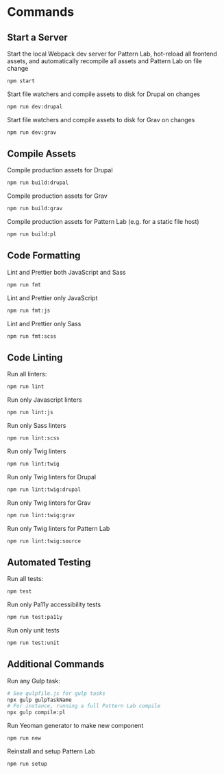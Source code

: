 # Commands

## Start a Server

Start the local Webpack dev server for Pattern Lab, hot-reload all frontend assets, and automatically recompile all assets and Pattern Lab on file change

```bash
npm start
```

Start file watchers and compile assets to disk for Drupal on changes

```bash
npm run dev:drupal
```

Start file watchers and compile assets to disk for Grav on changes

```bash
npm run dev:grav
```

## Compile Assets

Compile production assets for Drupal

```bash
npm run build:drupal
```

Compile production assets for Grav

```bash
npm run build:grav
```

Compile production assets for Pattern Lab \(e.g. for a static file host\)

```bash
npm run build:pl
```

## Code Formatting

Lint and Prettier both JavaScript and Sass

```bash
npm run fmt
```

Lint and Prettier only JavaScript

```bash
npm run fmt:js
```

Lint and Prettier only Sass

```bash
npm run fmt:scss
```

## Code Linting

Run all linters:

```bash
npm run lint
```

Run only Javascript linters

```bash
npm run lint:js
```

Run only Sass linters

```bash
npm run lint:scss
```

Run only Twig linters

```bash
npm run lint:twig
```

Run only Twig linters for Drupal

```bash
npm run lint:twig:drupal
```

Run only Twig linters for Grav

```bash
npm run lint:twig:grav
```

Run only Twig linters for Pattern Lab

```bash
npm run lint:twig:source
```

## Automated Testing

Run all tests:

```bash
npm test
```

Run only Pa11y accessibility tests

```bash
npm run test:pa11y
```

Run only unit tests
```bash
npm run test:unit
```

## Additional Commands

Run any Gulp task:

```bash
# See gulpfile.js for gulp tasks
npx gulp gulpTaskName
# For instance, running a full Pattern Lab compile
npx gulp compile:pl
```

Run Yeoman generator to make new component

```bash
npm run new
```

Reinstall and setup Pattern Lab

```bash
npm run setup
```